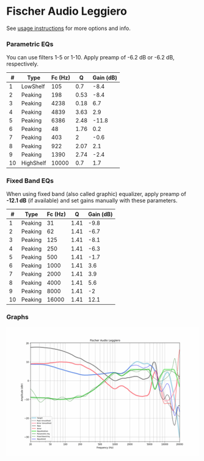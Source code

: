 # Fischer Audio Leggiero
See [usage instructions](https://github.com/jaakkopasanen/AutoEq#usage) for more options and info.

### Parametric EQs
You can use filters 1-5 or 1-10. Apply preamp of -6.2 dB or -6.2 dB, respectively.

|   # | Type      |   Fc (Hz) |    Q |   Gain (dB) |
|-----|-----------|-----------|------|-------------|
|   1 | LowShelf  |       105 | 0.7  |        -8.4 |
|   2 | Peaking   |       198 | 0.53 |        -8.4 |
|   3 | Peaking   |      4238 | 0.18 |         6.7 |
|   4 | Peaking   |      4839 | 3.63 |         2.9 |
|   5 | Peaking   |      6386 | 2.48 |       -11.8 |
|   6 | Peaking   |        48 | 1.76 |         0.2 |
|   7 | Peaking   |       403 | 2    |        -0.6 |
|   8 | Peaking   |       922 | 2.07 |         2.1 |
|   9 | Peaking   |      1390 | 2.74 |        -2.4 |
|  10 | HighShelf |     10000 | 0.7  |         1.7 |

### Fixed Band EQs
When using fixed band (also called graphic) equalizer, apply preamp of **-12.1 dB** (if available) and set gains manually with these parameters.

|   # | Type    |   Fc (Hz) |    Q |   Gain (dB) |
|-----|---------|-----------|------|-------------|
|   1 | Peaking |        31 | 1.41 |        -9.8 |
|   2 | Peaking |        62 | 1.41 |        -6.7 |
|   3 | Peaking |       125 | 1.41 |        -8.1 |
|   4 | Peaking |       250 | 1.41 |        -6.3 |
|   5 | Peaking |       500 | 1.41 |        -1.7 |
|   6 | Peaking |      1000 | 1.41 |         3.6 |
|   7 | Peaking |      2000 | 1.41 |         3.9 |
|   8 | Peaking |      4000 | 1.41 |         5.6 |
|   9 | Peaking |      8000 | 1.41 |        -2   |
|  10 | Peaking |     16000 | 1.41 |        12.1 |

### Graphs
![](./Fischer%20Audio%20Leggiero.png)
